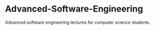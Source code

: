 # Advanced-Software-Engineering
Advanced software engineering lectures for computer science students.
